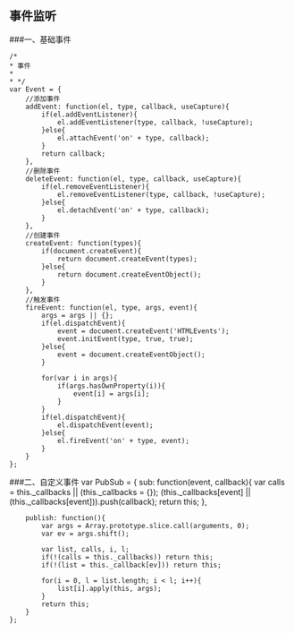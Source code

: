 事件监听
-------------
###一、基础事件
	
	/*
	* 事件 
	* 
	* */
	var Event = {
		//添加事件
		addEvent: function(el, type, callback, useCapture){
			if(el.addEventListener){
				el.addEventListener(type, callback, !useCapture);
			}else{
				el.attachEvent('on' + type, callback);
			}
			return callback;
		},
		//删除事件
		deleteEvent: function(el, type, callback, useCapture){
			if(el.removeEventListener){
				el.removeEventListener(type, callback, !useCapture);
			}else{
				el.detachEvent('on' + type, callback);
			}
		},
		//创建事件
		createEvent: function(types){
			if(document.createEvent){
				return document.createEvent(types);
			}else{
				return document.createEventObject();
			}
		},
		//触发事件
		fireEvent: function(el, type, args, event){
			args = args || {};
			if(el.dispatchEvent){
				event = document.createEvent('HTMLEvents');
				event.initEvent(type, true, true);
			}else{
				event = document.createEventObject();
			}
		
			for(var i in args){
				if(args.hasOwnProperty(i)){
					event[i] = args[i];
				}
			}
			if(el.dispatchEvent){
				el.dispatchEvent(event);
			}else{
				el.fireEvent('on' + type, event);
			}
		}
	};
	
###二、自定义事件
	var PubSub = {
		sub: function(event, callback){
			var calls = this._callbacks || (this._callbacks = {});
			(this._callbacks[event] || (this._callbacks[event])).push(callback);
			return this;
		},
		
		publish: function(){
			var args = Array.prototype.slice.call(arguments, 0);
			var ev = args.shift();
			
			var list, calls, i, l;
			if(!(calls = this._callbacks)) return this;
			if(!(list = this._callback[ev])) return this;
			
			for(i = 0, l = list.length; i < l; i++){
				list[i].apply(this, args);
			}
			return this;
		}
	};
	
	
	
	
	
	
	
	
	
	
	
	
	
	
	
